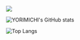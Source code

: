 ![](https://komarev.com/ghpvc/?username=YORIMICHI-Dev&label=PROFILE+VIEWS)

![YORIMICHI's GitHub stats](https://github-readme-stats.vercel.app/api?username=YORIMICHI-dev&show_icons=true&theme=transparent)

![Top Langs](https://github-readme-stats.vercel.app/api/top-langs/?username=YORIMICHI-dev&exclude_repo=github-readme-stats,anuraghazra.github.io)
